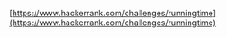 [https://www.hackerrank.com/challenges/runningtime](https://www.hackerrank.com/challenges/runningtime)
